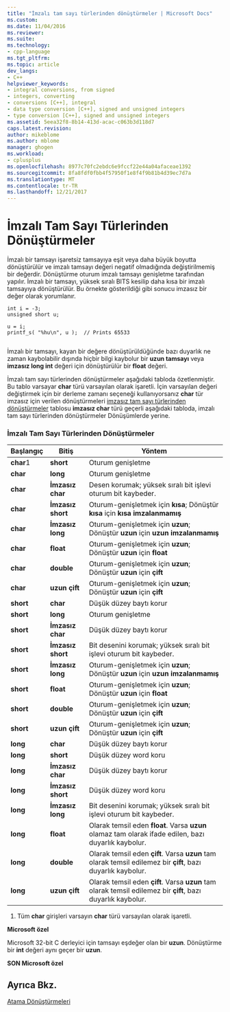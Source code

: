 ```yaml
---
title: "İmzalı tam sayı türlerinden dönüştürmeler | Microsoft Docs"
ms.custom: 
ms.date: 11/04/2016
ms.reviewer: 
ms.suite: 
ms.technology:
- cpp-language
ms.tgt_pltfrm: 
ms.topic: article
dev_langs:
- C++
helpviewer_keywords:
- integral conversions, from signed
- integers, converting
- conversions [C++], integral
- data type conversion [C++], signed and unsigned integers
- type conversion [C++], signed and unsigned integers
ms.assetid: 5eea32f8-8b14-413d-acac-c063b3d118d7
caps.latest.revision: 
author: mikeblome
ms.author: mblome
manager: ghogen
ms.workload:
- cplusplus
ms.openlocfilehash: 8977c70fc2ebdc6e9fccf22e44a04afaceae1392
ms.sourcegitcommit: 8fa8fdf0fbb4f57950f1e8f4f9b81b4d39ec7d7a
ms.translationtype: MT
ms.contentlocale: tr-TR
ms.lasthandoff: 12/21/2017
---
```

# <a name="conversions-from-signed-integral-types"></a>İmzalı Tam Sayı Türlerinden Dönüştürmeler
İmzalı bir tamsayı işaretsiz tamsayıya eşit veya daha büyük boyutta dönüştürülür ve imzalı tamsayı değeri negatif olmadığında değiştirilmemiş bir değerdir. Dönüştürme oturum imzalı tamsayı genişletme tarafından yapılır. İmzalı bir tamsayı, yüksek sıralı BITS kesilip daha kısa bir imzalı tamsayıya dönüştürülür. Bu örnekte gösterildiği gibi sonucu imzasız bir değer olarak yorumlanır.  
  
```  
int i = -3;  
unsigned short u;  
  
u = i;   
printf_s( "%hu\n", u );  // Prints 65533  
  
```  
  
 İmzalı bir tamsayı, kayan bir değere dönüştürüldüğünde bazı duyarlık ne zaman kaybolabilir dışında hiçbir bilgi kaybolur bir **uzun tamsayı** veya **imzasız long int** değeri için dönüştürülür bir **float** değeri.  
  
 İmzalı tam sayı türlerinden dönüştürmeler aşağıdaki tabloda özetlenmiştir. Bu tablo varsayar **char** türü varsayılan olarak işaretli. İçin varsayılan değeri değiştirmek için bir derleme zamanı seçeneği kullanıyorsanız **char** tür imzasız için verilen dönüştürmeleri [imzasız tam sayı türlerinden dönüştürmeler](../c-language/conversions-from-unsigned-integral-types.md) tablosu **imzasız char**  türü geçerli aşağıdaki tabloda, imzalı tam sayı türlerinden dönüştürmeler Dönüşümlerde yerine.  
  
### <a name="conversions-from-signed-integral-types"></a>İmzalı Tam Sayı Türlerinden Dönüştürmeler  
  
|Başlangıç|Bitiş|Yöntem|  
|----------|--------|------------|  
|**char**1|**short**|Oturum genişletme|  
|**char**|**long**|Oturum genişletme|  
|**char**|**İmzasız char**|Desen korumak; yüksek sıralı bit işlevi oturum bit kaybeder.|  
|**char**|**İmzasız short**|Oturum-genişletmek için **kısa**; Dönüştür **kısa** için **kısa imzalanmamış**|  
|**char**|**İmzasız long**|Oturum-genişletmek için **uzun**; Dönüştür **uzun** için **uzun imzalanmamış**|  
|**char**|**float**|Oturum-genişletmek için **uzun**; Dönüştür **uzun** için **float**|  
|**char**|**double**|Oturum-genişletmek için **uzun**; Dönüştür **uzun** için **çift**|  
|**char**|**uzun çift**|Oturum-genişletmek için **uzun**; Dönüştür **uzun** için **çift**|  
|**short**|**char**|Düşük düzey baytı korur|  
|**short**|**long**|Oturum genişletme|  
|**short**|**İmzasız char**|Düşük düzey baytı korur|  
|**short**|**İmzasız short**|Bit desenini korumak; yüksek sıralı bit işlevi oturum bit kaybeder.|  
|**short**|**İmzasız long**|Oturum-genişletmek için **uzun**; Dönüştür **uzun** için **uzun imzalanmamış**|  
|**short**|**float**|Oturum-genişletmek için **uzun**; Dönüştür **uzun** için **float**|  
|**short**|**double**|Oturum-genişletmek için **uzun**; Dönüştür **uzun** için **çift**|  
|**short**|**uzun çift**|Oturum-genişletmek için **uzun**; Dönüştür **uzun** için **çift**|  
|**long**|**char**|Düşük düzey baytı korur|  
|**long**|**short**|Düşük düzey word koru|  
|**long**|**İmzasız char**|Düşük düzey baytı korur|  
|**long**|**İmzasız short**|Düşük düzey word koru|  
|**long**|**İmzasız long**|Bit desenini korumak; yüksek sıralı bit işlevi oturum bit kaybeder.|  
|**long**|**float**|Olarak temsil eden **float**. Varsa **uzun** olamaz tam olarak ifade edilen, bazı duyarlık kaybolur.|  
|**long**|**double**|Olarak temsil eden **çift**. Varsa **uzun** tam olarak temsil edilemez bir **çift**, bazı duyarlık kaybolur.|  
|**long**|**uzun çift**|Olarak temsil eden **çift**. Varsa **uzun** tam olarak temsil edilemez bir **çift**, bazı duyarlık kaybolur.|  
  
 1. Tüm **char** girişleri varsayın **char** türü varsayılan olarak işaretli.  
  
 **Microsoft özel**  
  
 Microsoft 32-bit C derleyici için tamsayı eşdeğer olan bir **uzun**. Dönüştürme bir **int** değeri aynı geçer bir **uzun**.  
  
 **SON Microsoft özel**  
  
## <a name="see-also"></a>Ayrıca Bkz.  
 [Atama Dönüştürmeleri](../c-language/assignment-conversions.md)